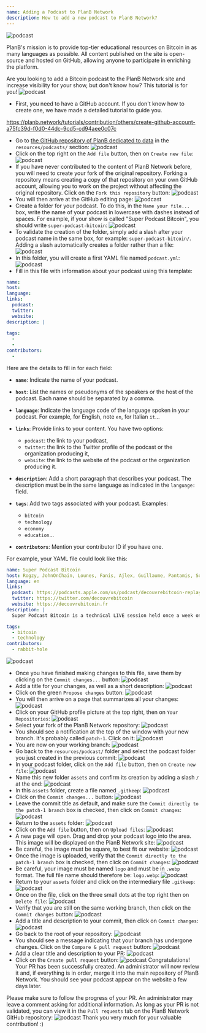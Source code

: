 ```yaml
---
name: Adding a Podcast to PlanB Network
description: How to add a new podcast to PlanB Network?
---
```

![podcast](assets/cover.webp)

PlanB's mission is to provide top-tier educational resources on Bitcoin in as many languages as possible. All content published on the site is open-source and hosted on GitHub, allowing anyone to participate in enriching the platform.

Are you looking to add a Bitcoin podcast to the PlanB Network site and increase visibility for your show, but don't know how? This tutorial is for you!
![podcast](assets/01.webp)
- First, you need to have a GitHub account. If you don't know how to create one, we have made a detailed tutorial to guide you.

https://planb.network/tutorials/contribution/others/create-github-account-a75fc39d-f0d0-44dc-9cd5-cd94aee0c07c


- Go to [the GitHub repository of PlanB dedicated to data](https://github.com/PlanB-Network/bitcoin-educational-content/tree/dev/resources/podcasts) in the `resources/podcasts/` section:
![podcast](assets/02.webp)
- Click on the top right on the `Add file` button, then on `Create new file`:
![podcast](assets/03.webp)
- If you have never contributed to the content of PlanB Network before, you will need to create your fork of the original repository. Forking a repository means creating a copy of that repository on your own GitHub account, allowing you to work on the project without affecting the original repository. Click on the `Fork this repository` button:
![podcast](assets/04.webp)
- You will then arrive at the GitHub editing page:
![podcast](assets/05.webp)
- Create a folder for your podcast. To do this, in the `Name your file...` box, write the name of your podcast in lowercase with dashes instead of spaces. For example, if your show is called "Super Podcast Bitcoin", you should write `super-podcast-bitcoin`:
![podcast](assets/06.webp)
- To validate the creation of the folder, simply add a slash after your podcast name in the same box, for example: `super-podcast-bitcoin/`. Adding a slash automatically creates a folder rather than a file:
![podcast](assets/07.webp)
- In this folder, you will create a first YAML file named `podcast.yml`:
![podcast](assets/08.webp)
- Fill in this file with information about your podcast using this template:

```yaml
name: 
host: 
language: 
links:
  podcast: 
  twitter: 
  website: 
description: |
  
tags:
  - 
  - 
contributors:
  - 
```

Here are the details to fill in for each field:

- **`name`**: Indicate the name of your podcast.
- **`host`**: List the names or pseudonyms of the speakers or the host of the podcast. Each name should be separated by a comma.
- **`language`**: Indicate the language code of the language spoken in your podcast. For example, for English, note `en`, for Italian `it`...

- **`links`**: Provide links to your content. You have two options:
	- `podcast`: the link to your podcast,
	- `twitter`: the link to the Twitter profile of the podcast or the organization producing it,
	- `website`: the link to the website of the podcast or the organization producing it.

- **`description`**: Add a short paragraph that describes your podcast. The description must be in the same language as indicated in the `language:` field.

- **`tags`**: Add two tags associated with your podcast. Examples:
    - `bitcoin`
    - `technology`
    - `economy`
    - `education`...

- **`contributors`**: Mention your contributor ID if you have one.

For example, your YAML file could look like this:

```yaml
name: Super Podcast Bitcoin
host: Rogzy, JohnOnChain, Lounes, Fanis, Ajlex, Guillaume, Pantamis, Sosthene, Loic
language: en
links:
  podcast: https://podcasts.apple.com/us/podcast/decouvrebitcoin-replay/id1693844092
  twitter: https://twitter.com/decouvrebitcoin
  website: https://decouvrebitcoin.fr
description: |
  Super Podcast Bitcoin is a technical LIVE session held once a week on Twitter to delve deep into the Bitcoin protocol, layer two solutions, and all things that blow minds. Our hosts Lounes, Pantamis, Loïc, and Sosthene will answer your questions and offer the most technical show on Bitcoin in the world.

tags:
  - bitcoin
  - technology
contributors:
  - rabbit-hole
```

![podcast](assets/09.webp)

- Once you have finished making changes to this file, save them by clicking on the `Commit changes...` button:
![podcast](assets/10.webp)
- Add a title for your changes, as well as a short description:
![podcast](assets/11.webp)
- Click on the green `Propose changes` button:
![podcast](assets/12.webp)
- You will then arrive on a page that summarizes all your changes:
![podcast](assets/13.webp)
- Click on your GitHub profile picture at the top right, then on `Your Repositories`:
![podcast](assets/14.webp)
- Select your fork of the PlanB Network repository:
![podcast](assets/15.webp)
- You should see a notification at the top of the window with your new branch. It's probably called `patch-1`. Click on it:
![podcast](assets/16.webp)
- You are now on your working branch:
![podcast](assets/17.webp)
- Go back to the `resources/podcast/` folder and select the podcast folder you just created in the previous commit: ![podcast](assets/18.webp)
- In your podcast folder, click on the `Add file` button, then on `Create new file`:
![podcast](assets/19.webp)
- Name this new folder `assets` and confirm its creation by adding a slash `/` at the end:
![podcast](assets/20.webp)
- In this `assets` folder, create a file named `.gitkeep`:
![podcast](assets/21.webp)
- Click on the `Commit changes...` button:
![podcast](assets/22.webp)
- Leave the commit title as default, and make sure the `Commit directly to the patch-1 branch` box is checked, then click on `Commit changes`:
![podcast](assets/23.webp)
- Return to the `assets` folder:
![podcast](assets/24.webp)
- Click on the `Add file` button, then on `Upload files`:
![podcast](assets/25.webp)
- A new page will open. Drag and drop your podcast logo into the area. This image will be displayed on the PlanB Network site:
![podcast](assets/26.webp)
- Be careful, the image must be square, to best fit our website:
![podcast](assets/27.webp)
- Once the image is uploaded, verify that the `Commit directly to the patch-1 branch` box is checked, then click on `Commit changes`:
![podcast](assets/28.webp)
- Be careful, your image must be named `logo` and must be in `.webp` format. The full file name should therefore be: `logo.webp`:
![podcast](assets/29.webp)
- Return to your `assets` folder and click on the intermediary file `.gitkeep`:
![podcast](assets/30.webp)
- Once on the file, click on the three small dots at the top right then on `Delete file`:
![podcast](assets/31.webp)
- Verify that you are still on the same working branch, then click on the `Commit changes` button:
![podcast](assets/32.webp)
- Add a title and description to your commit, then click on `Commit changes`:
![podcast](assets/33.webp)
- Go back to the root of your repository:
![podcast](assets/34.webp)
- You should see a message indicating that your branch has undergone changes. Click on the `Compare & pull request` button:
![podcast](assets/35.webp)
- Add a clear title and description to your PR:
![podcast](assets/36.webp)
- Click on the `Create pull request` button:
![podcast](assets/37.webp)
Congratulations! Your PR has been successfully created. An administrator will now review it and, if everything is in order, merge it into the main repository of PlanB Network. You should see your podcast appear on the website a few days later.

Please make sure to follow the progress of your PR. An administrator may leave a comment asking for additional information. As long as your PR is not validated, you can view it in the `Pull requests` tab on the PlanB Network GitHub repository:
![podcast](assets/38.webp)
Thank you very much for your valuable contribution! :)
